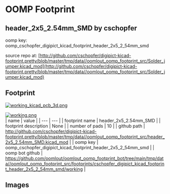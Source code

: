 # OOMP Footprint  
## header_2x5_2.54mm_SMD  by cschopfer  
  
oomp key: oomp_cschopfer_digipict_kicad_footprint_header_2x5_2_54mm_smd  
  
source repo at: [http://github.com/cschopfer/digipict-kicad-footprint.pretty/blob/master/tmp/data//oomlout_oomp_footprint_src/Solder_jumper.kicad_mod](http://github.com/cschopfer/digipict-kicad-footprint.pretty/blob/master/tmp/data//oomlout_oomp_footprint_src/Solder_jumper.kicad_mod)  
## Footprint  
  
[![working_kicad_pcb_3d.png](working_kicad_pcb_3d_600.png)](working_kicad_pcb_3d.png)  
  
[![working.png](working_600.png)](working.png)  
| name | value | 
| --- | --- | 
| footprint name | header_2x5_2.54mm_SMD | 
| footprint description | None | 
| number of pads | 10 | 
| github path | http://github.com/cschopfer/digipict-kicad-footprint.pretty/blob/master/tmp/data//oomlout_oomp_footprint_src/header_2x5_2.54mm_SMD.kicad_mod | 
| oomp key | oomp_cschopfer_digipict_kicad_footprint_header_2x5_2_54mm_smd | 
| oomp bot github | https://github.com/oomlout/oomlout_oomp_footprint_bot/tree/main/tmp/data//oomlout_oomp_footprint_src/footprints/cschopfer_digipict_kicad_footprint_header_2x5_2_54mm_smd/working | 
## Images  
